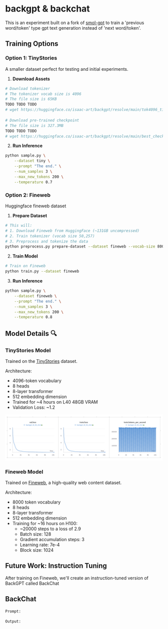 # backgpt & backchat

This is an experiment built on a fork of [smol-gpt](https://github.com/Om-Alve/smolGPT) to train a 'previous word/token' type gpt text generation instead of 'next word/token'. 

## Training Options

### Option 1: TinyStories
A smaller dataset perfect for testing and initial experiments.

1. **Download Assets**
```bash
# Download tokenizer
# The tokenizer vocab size is 4096
# The file size is 65KB
TODO TODO TODO
# wget https://huggingface.co/isaac-art/backgpt/resolve/main/tok4096_tiny.model -P data/

# Download pre-trained checkpoint
# The file size is 327.3MB
TODO TODO TODO
# wget https://huggingface.co/isaac-art/backgpt/resolve/main/best_checkpoint_tiny.pt -P out/checkpoints_tiny/
```

2. **Run Inference**
```bash
python sample.py \
    --dataset tiny \
    --prompt "The end." \
    --num_samples 3 \
    --max_new_tokens 200 \
    --temperature 0.7
```

### Option 2: Fineweb
Huggingface fineweb dataset

1. **Prepare Dataset**
```bash
# This will:
# 1. Download Fineweb from HuggingFace (~131GB uncompressed)
# 2. Train tokenizer (vocab size 50,257)
# 3. Preprocess and tokenize the data
python preprocess.py prepare-dataset --dataset fineweb --vocab-size 8000
```

2. **Train Model**
```bash
# Train on Fineweb
python train.py --dataset fineweb
```

3. **Run Inference**
```bash
python sample.py \
    --dataset fineweb \
    --prompt "The end." \
    --num_samples 3 \
    --max_new_tokens 200 \
    --temperature 0.8
```

## Model Details 🔍

### TinyStories Model
Trained on the [TinyStories](https://huggingface.co/datasets/roneneldan/TinyStories) dataset.

Architecture:
- 4096-token vocabulary
- 8 heads
- 8-layer transformer
- 512 embedding dimension
- Trained for ~4 hours on L40 48GB VRAM
- Validation Loss: ~1.2

![Loss Curve](assets/loss1.png)

### Fineweb Model
Trained on [Fineweb](https://huggingface.co/datasets/HuggingFaceFW/fineweb), a high-quality web content dataset.

Architecture:
- 8000 token vocabulary 
- 8 heads
- 8-layer transformer
- 512 embedding dimension
- Training for ~16 hours on H100:
  - ~20000 steps to a loss of 2.9
  - Batch size: 128
  - Gradient accumulation steps: 3
  - Learning rate: 7e-4
  - Block size: 1024



## Future Work: Instruction Tuning
After training on Fineweb, we'll create an instruction-tuned version of BackGPT called BackChat
## BackChat

```
Prompt: 

Output:
```

